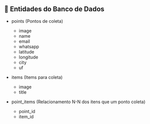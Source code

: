 ## 💾 Entidades do Banco de Dados

- points (Pontos de coleta)

  - image
  - name
  - email
  - whatsapp
  - latitude
  - longitude
  - city
  - uf

- items (Items para coleta)

  - image
  - title

- point_items (Relacionamento N-N dos itens que um ponto coleta)
  - point_id
  - item_id

